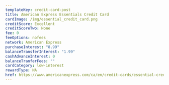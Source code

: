 ```yaml
---
templateKey: credit-card-post
title: American Express Essentials Credit Card
cardImage: /img/essential_credit_card.png
creditScore: Excellent
creditScoreTwo: None
fee: 0
feeOptions: nofees
network: American Express
purchaseInterest: "8.99"
balanceTransferInterest: "1.99"
cashAdvanceInterest: 0
balanceTranferFees: ""
cardCategory: low-interest
rewardType: NA
href: https://www.americanexpress.com/ca/en/credit-cards/essential-credit-card/?linknav=ca-en-amex-cardshop-allcards-learn-americanExpressEssentialCreditCard&cpid=100186460
---
```

